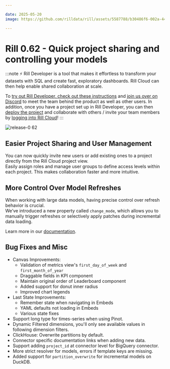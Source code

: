 ```yaml
---

date: 2025-05-20
image: https://github.com/rilldata/rill/assets/5587788/b30486f6-002a-445d-8a1b-955b6ec0066d

---
```


# Rill 0.62 - Quick project sharing and controlling your models

:::note
⚡ Rill Developer is a tool that makes it effortless to transform your datasets with SQL and create fast, exploratory dashboards. Rill Cloud can then help enable shared collaboration at scale.

To [try out Rill Developer, check out these instructions](/home/install) and [join us over on Discord](https://discord.gg/TatjVY32) to meet the team behind the product as well as other users. In addition, once you have a project set up in Rill Developer, you can then [deploy the project](/deploy/deploy-dashboard) and collaborate with others / invite your team members by [logging into Rill Cloud](https://ui.rilldata.com)!
:::

![release-0 62](<https://cdn.rilldata.com/docs/release-notes/release-062.gif>)

## Easier Project Sharing and User Management

You can now quickly invite new users or add existing ones to a project directly from the Rill Cloud project view.  
Easily assign roles and manage user groups to define access levels within each project. This makes collaboration faster and more intuitive.

## More Control Over Model Refreshes

When working with large data models, having precise control over refresh behavior is crucial.  
We’ve introduced a new property called `change_mode`, which allows you to manually trigger refreshes or selectively apply patches during incremental data loading.

Learn more in our [documentation](https://docs.rilldata.com/build/advanced-models/incremental-models#model-change-modes).


## Bug Fixes and Misc
- Canvas Improvements:
  - Validation of metrics view's `first_day_of_week` and `first_month_of_year`
  - Draggable fields in KPI component
  - Maintain original order of Leaderboard component
  - Added support for donut inner radius
  - Improved chart legends 
- Last State Improvements:
  - Remember state when navigating in Embeds
  - YAML defaults not loading in Embeds
  - Various state fixes
- Support long type for times-series when using Pinot.
- Dynamic Filtered dimensions, you'll only see available values in following dimension filters.
- ClickHouse: Overwrite partitions by default.
- Connector specific documentation links when adding new data.
- Support adding `project_id` at connector level for BigQuery connector.
- More strict resolver for models, errors if template keys are missing.
- Added support for `partition_overwrite` for incremental models on DuckDB.
